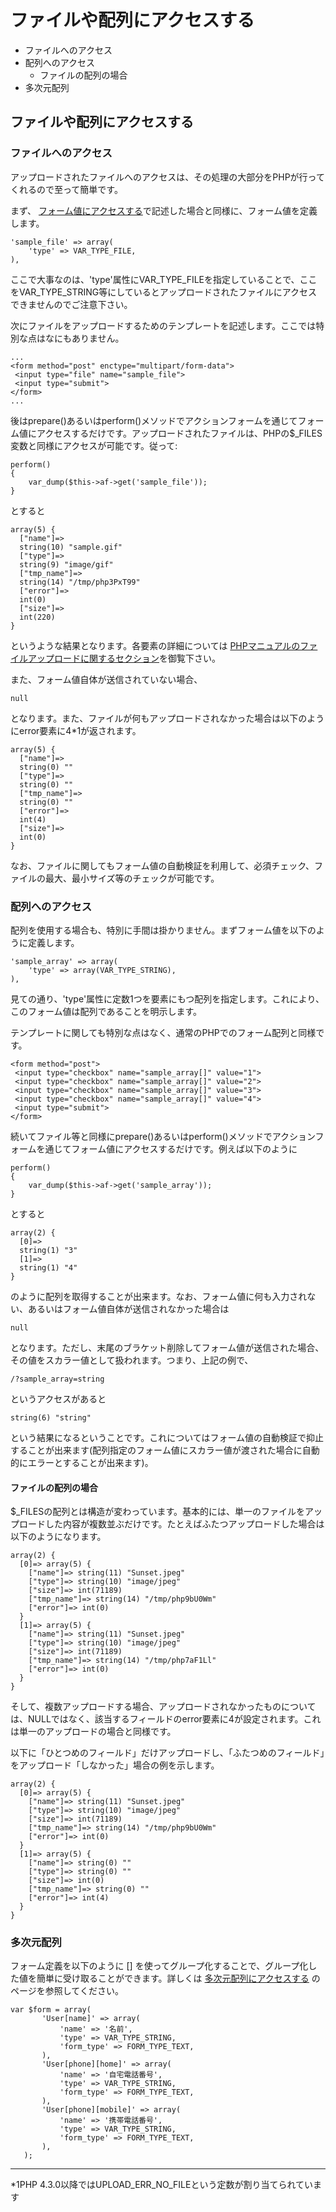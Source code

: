 # ファイルや配列にアクセスする
  - ファイルへのアクセス 
  - 配列へのアクセス 
    - ファイルの配列の場合 
  - 多次元配列 

## ファイルや配列にアクセスする

### ファイルへのアクセス

アップロードされたファイルへのアクセスは、その処理の大部分をPHPが行ってくれるので至って簡単です。

まず、 [フォーム値にアクセスする](ethna-document-dev_guide-form-overview.html "ethna-document-dev\_guide-form-overview (1240d)")で記述した場合と同様に、フォーム値を定義します。

    'sample_file' => array(
        'type' => VAR_TYPE_FILE,
    ),

ここで大事なのは、'type'属性にVAR\_TYPE\_FILEを指定していることで、ここをVAR\_TYPE\_STRING等にしているとアップロードされたファイルにアクセスできませんのでご注意下さい。

次にファイルをアップロードするためのテンプレートを記述します。ここでは特別な点はなにもありません。

    ...
    <form method="post" enctype="multipart/form-data">
     <input type="file" name="sample_file">
     <input type="submit">
    </form>
    ...

後はprepare()あるいはperform()メソッドでアクションフォームを通じてフォーム値にアクセスするだけです。アップロードされたファイルは、PHPの$\_FILES変数と同様にアクセスが可能です。従って:

    perform()
    {
        var_dump($this->af->get('sample_file'));
    }

とすると

    array(5) {
      ["name"]=>
      string(10) "sample.gif"
      ["type"]=>
      string(9) "image/gif"
      ["tmp_name"]=>
      string(14) "/tmp/php3PxT99"
      ["error"]=>
      int(0)
      ["size"]=>
      int(220)
    }

というような結果となります。各要素の詳細については [PHPマニュアルのファイルアップロードに関するセクション](http://jp2.php.net/manual/ja/features.file-upload.php)を御覧下さい。

また、フォーム値自体が送信されていない場合、

    null

となります。また、ファイルが何もアップロードされなかった場合は以下のようにerror要素に4\*1が返されます。

    array(5) {
      ["name"]=>
      string(0) ""
      ["type"]=>
      string(0) ""
      ["tmp_name"]=>
      string(0) ""
      ["error"]=>
      int(4)
      ["size"]=>
      int(0)
    }

なお、ファイルに関してもフォーム値の自動検証を利用して、必須チェック、ファイルの最大、最小サイズ等のチェックが可能です。

### 配列へのアクセス

配列を使用する場合も、特別に手間は掛かりません。まずフォーム値を以下のように定義します。

    'sample_array' => array(
        'type' => array(VAR_TYPE_STRING),
    ),

見ての通り、'type'属性に定数1つを要素にもつ配列を指定します。これにより、このフォーム値は配列であることを明示します。

テンプレートに関しても特別な点はなく、通常のPHPでのフォーム配列と同様です。

    <form method="post">
     <input type="checkbox" name="sample_array[]" value="1">
     <input type="checkbox" name="sample_array[]" value="2">
     <input type="checkbox" name="sample_array[]" value="3">
     <input type="checkbox" name="sample_array[]" value="4">
     <input type="submit">
    </form>

続いてファイル等と同様にprepare()あるいはperform()メソッドでアクションフォームを通じてフォーム値にアクセスするだけです。例えば以下のように

    perform()
    {
        var_dump($this->af->get('sample_array'));
    }

とすると

    array(2) {
      [0]=>
      string(1) "3"
      [1]=>
      string(1) "4"
    }

のように配列を取得することが出来ます。なお、フォーム値に何も入力されない、あるいはフォーム値自体が送信されなかった場合は

    null

となります。ただし、末尾のブラケット削除してフォーム値が送信された場合、その値をスカラー値として扱われます。つまり、上記の例で、

    /?sample_array=string

というアクセスがあると

    string(6) "string"

という結果になるということです。これについてはフォーム値の自動検証で抑止することが出来ます(配列指定のフォーム値にスカラー値が渡された場合に自動的にエラーとすることが出来ます)。

#### ファイルの配列の場合

$\_FILESの配列とは構造が変わっています。基本的には、単一のファイルをアップロードした内容が複数並ぶだけです。たとえばふたつアップロードした場合は以下のようになります。

    array(2) {
      [0]=> array(5) {
        ["name"]=> string(11) "Sunset.jpeg"
        ["type"]=> string(10) "image/jpeg"
        ["size"]=> int(71189) 
        ["tmp_name"]=> string(14) "/tmp/php9bU0Wm"
        ["error"]=> int(0)
      }
      [1]=> array(5) {
        ["name"]=> string(11) "Sunset.jpeg"
        ["type"]=> string(10) "image/jpeg"
        ["size"]=> int(71189) 
        ["tmp_name"]=> string(14) "/tmp/php7aF1Ll"
        ["error"]=> int(0)
      }
    }

そして、複数アップロードする場合、アップロードされなかったものについては、NULLではなく、該当するフィールドのerror要素に4が設定されます。これは単一のアップロードの場合と同様です。

以下に「ひとつめのフィールド」だけアップロードし、「ふたつめのフィールド」をアップロード「しなかった」場合の例を示します。

    array(2) {
      [0]=> array(5) {
        ["name"]=> string(11) "Sunset.jpeg"
        ["type"]=> string(10) "image/jpeg"
        ["size"]=> int(71189) 
        ["tmp_name"]=> string(14) "/tmp/php9bU0Wm"
        ["error"]=> int(0)
      }
      [1]=> array(5) {
        ["name"]=> string(0) ""
        ["type"]=> string(0) ""
        ["size"]=> int(0)
        ["tmp_name"]=> string(0) ""
        ["error"]=> int(4)
      }
    }

### 多次元配列

フォーム定義を以下のように [] を使ってグループ化することで、グループ化した値を簡単に受け取ることができます。詳しくは [多次元配列にアクセスする](ethna-document-dev_guide-form-multiarray.html "ethna-document-dev\_guide-form-multiarray (737d)") のページを参照してください。

    var $form = array(
           'User[name]' => array(
               'name' => '名前',
               'type' => VAR_TYPE_STRING,
               'form_type' => FORM_TYPE_TEXT,
           ),
           'User[phone][home]' => array(
               'name' => '自宅電話番号',
               'type' => VAR_TYPE_STRING,
               'form_type' => FORM_TYPE_TEXT,
           ),
           'User[phone][mobile]' => array(
               'name' => '携帯電話番号',
               'type' => VAR_TYPE_STRING,
               'form_type' => FORM_TYPE_TEXT,
           ),
       );


* * *
\*1PHP 4.3.0以降ではUPLOAD\_ERR\_NO\_FILEという定数が割り当てられています  

